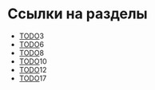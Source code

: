 <!-- .slide: class="center center-horizontal" -->

# Ссылки на разделы

<ul class="table-of-content">
    <li><a href="#platform">TODO</a><span>3</span></li>
    <li><a href="#app">TODO</a><span>6</span></li>
    <li><a href="#lifecycle">TODO</a><span>8</span></li>
    <li><a href="#frags">TODO</a><span>10</span></li>
    <li><a href="#version">TODO</a><span>12</span></li>
    <li><a href="#links">TODO</a><span>17</span></li>
</ul>